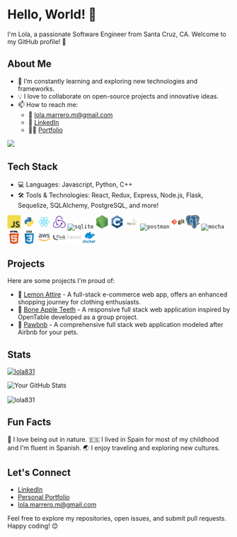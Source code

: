 # Hello, World! 👋

I'm Lola, a passionate Software Engineer from Santa Cruz, CA. Welcome to my GitHub profile! 🚀

## About Me
- 🌱 I’m constantly learning and exploring new technologies and frameworks.
- 💡 I love to collaborate on open-source projects and innovative ideas.
- 📫 How to reach me: 
	- 📧 [lola.marrero.m@gmail.com](mailto:lola.marrero.m@gmail.com)
	- 🔗 [LinkedIn](https://www.linkedin.com/in/lola-marrero/)
   	- 🧚‍♀️ [Portfolio](www.lolamarrero.com)
 
<img src="https://github.com/lola831/lola831/assets/110120745/f4165a16-3cc4-4911-80e5-3557a3917c53" height="400">

## Tech Stack

-   💻 Languages: Javascript, Python, C++
-   🛠️ Tools & Technologies: React, Redux, Express, Node.js, Flask, Sequelize, SQLAlchemy, PostgreSQL, and more!

<code><img height="30" src="https://raw.githubusercontent.com/github/explore/80688e429a7d4ef2fca1e82350fe8e3517d3494d/topics/javascript/javascript.png"></code>
<code><img height="30" src="https://raw.githubusercontent.com/github/explore/80688e429a7d4ef2fca1e82350fe8e3517d3494d/topics/python/python.png"></code>
<code><img height="30" src="https://raw.githubusercontent.com/github/explore/80688e429a7d4ef2fca1e82350fe8e3517d3494d/topics/react/react.png"></code>
<code><img height="30" src="https://raw.githubusercontent.com/github/explore/80688e429a7d4ef2fca1e82350fe8e3517d3494d/topics/redux/redux.png"></code>
<code><img height="30" src="https://www.vectorlogo.zone/logos/sqlite/sqlite-icon.svg" alt="sqlite"></code>
<code><img height="30" src="https://raw.githubusercontent.com/github/explore/80688e429a7d4ef2fca1e82350fe8e3517d3494d/topics/nodejs/nodejs.png"></code>
<code><img height="30" src="https://raw.githubusercontent.com/github/explore/80688e429a7d4ef2fca1e82350fe8e3517d3494d/topics/cpp/cpp.png"></code>
<code><img height="30" src="https://raw.githubusercontent.com/github/explore/80688e429a7d4ef2fca1e82350fe8e3517d3494d/topics/mysql/mysql.png"></code>
<code><img height="30" src="https://www.vectorlogo.zone/logos/getpostman/getpostman-icon.svg" alt="postman"></code>
<code><img height="30" src="https://raw.githubusercontent.com/github/explore/80688e429a7d4ef2fca1e82350fe8e3517d3494d/topics/git/git.png"></code>
<code><img height="30" src="https://raw.githubusercontent.com/github/explore/80688e429a7d4ef2fca1e82350fe8e3517d3494d/topics/postgresql/postgresql.png"></code>
<code><img height="30" src="https://www.vectorlogo.zone/logos/mochajs/mochajs-icon.svg" alt="mocha"></code>
<code><img height="30" src="https://raw.githubusercontent.com/github/explore/80688e429a7d4ef2fca1e82350fe8e3517d3494d/topics/html/html.png"></code>
<code><img height="30" src="https://raw.githubusercontent.com/github/explore/80688e429a7d4ef2fca1e82350fe8e3517d3494d/topics/css/css.png"></code>
<code><img height="30" src="https://raw.githubusercontent.com/github/explore/80688e429a7d4ef2fca1e82350fe8e3517d3494d/topics/aws/aws.png"></code>
<code><img height="30" src="https://raw.githubusercontent.com/github/explore/80688e429a7d4ef2fca1e82350fe8e3517d3494d/topics/flask/flask.png" alt="flask"></code>
<code><img height="30" src="https://raw.githubusercontent.com/github/explore/80688e429a7d4ef2fca1e82350fe8e3517d3494d/topics/express/express.png"></code>
<code><img height="30" src="https://raw.githubusercontent.com/github/explore/80688e429a7d4ef2fca1e82350fe8e3517d3494d/topics/docker/docker.png"></code>


## Projects

Here are some projects I'm proud of:

- :lemon: [Lemon Attire](https://my-shop-i5b8.onrender.com) - A full-stack e-commerce web app, offers an enhanced shopping journey for clothing enthusiasts.
- :apple: [Bone Apple Teeth](https://tables-that-are-open.onrender.com) - A responsive full stack web application inspired by OpenTable developed as a group project.
- :dog: [Pawbnb](https://lola-airbnb.onrender.com) - A comprehensive full stack web application modeled after Airbnb for your pets. 

## Stats
<p align="left"> <a href="https://github.com/ryo-ma/github-profile-trophy"><img src="https://github-profile-trophy.vercel.app/?username=lola831" alt="lola831" /></a> </p>  

![Your GitHub Stats](https://github-readme-stats.vercel.app/api?username=lola831&show_icons=true&hide_title=true&count_private=true&hide=prs)

<p><img align="center" src="https://github-readme-streak-stats.herokuapp.com/?user=lola831&" alt="lola831" /></p>

## Fun Facts
🌱 I love being out in nature.
🇪🇸 I lived in Spain for most of my childhood and I'm fluent in Spanish.
🌏 I enjoy traveling and exploring new cultures.


## Let's Connect

-   [LinkedIn](https://www.linkedin.com/in/lola-marrero/)
-   [Personal Portfolio](https://lolamarrero.com)
-   [lola.marrero.m@gmail.com](mailto:lola.marrero.m@gmail.com)

Feel free to explore my repositories, open issues, and submit pull requests. Happy coding! 😊
